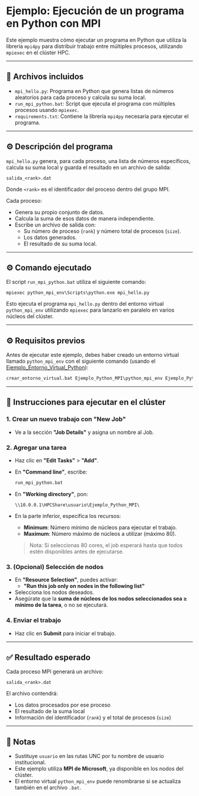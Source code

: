 # Ejemplo: Ejecución de un programa en Python con MPI

Este ejemplo muestra cómo ejecutar un programa en Python que utiliza la librería `mpi4py` para distribuir trabajo entre múltiples procesos, utilizando `mpiexec` en el clúster HPC.

---

## 📁 Archivos incluidos

- `mpi_hello.py`: Programa en Python que genera listas de números aleatorios para cada proceso y calcula su suma local.
- `run_mpi_python.bat`: Script que ejecuta el programa con múltiples procesos usando `mpiexec`.
- `requirements.txt`: Contiene la librería `mpi4py` necesaria para ejecutar el programa.

---

## ⚙️ Descripción del programa

`mpi_hello.py` genera, para cada proceso, una lista de números específicos, calcula su suma local y guarda el resultado en un archivo de salida:

```
salida_<rank>.dat
```

Donde `<rank>` es el identificador del proceso dentro del grupo MPI.

Cada proceso:
- Genera su propio conjunto de datos.
- Calcula la suma de esos datos de manera independiente.
- Escribe un archivo de salida con:
  - Su número de proceso (`rank`) y número total de procesos (`size`).
  - Los datos generados.
  - El resultado de su suma local.

---

## ⚙️ Comando ejecutado

El script `run_mpi_python.bat` utiliza el siguiente comando:

```
mpiexec python_mpi_env\Scripts\python.exe mpi_hello.py
```

Esto ejecuta el programa `mpi_hello.py` dentro del entorno virtual `python_mpi_env` utilizando `mpiexec` para lanzarlo en paralelo en varios núcleos del clúster.

---

## ⚙️ Requisitos previos

Antes de ejecutar este ejemplo, debes haber creado un entorno virtual llamado `python_mpi_env` con el siguiente comando (usando el [Ejemplo_Entorno_Virtual_Python](../Ejemplo_Entorno_Virtual_Python/README.md)):

```bat
crear_entorno_virtual.bat Ejemplo_Python_MPI\python_mpi_env Ejemplo_Python_MPI\requirements.txt
```

---

## 🚀 Instrucciones para ejecutar en el clúster

### 1. Crear un nuevo trabajo con **"New Job"**

- Ve a la sección **"Job Details"** y asigna un nombre al Job.

### 2. Agregar una tarea

- Haz clic en **"Edit Tasks"** > **"Add"**.
- En **"Command line"**, escribe:

  ```bat
  run_mpi_python.bat
  ```

- En **"Working directory"**, pon:

  ```
  \\10.0.0.1\HPCShare\usuario\Ejemplo_Python_MPI\
  ```

- En la parte inferior, especifica los recursos:
  - **Minimum**: Número mínimo de núcleos para ejecutar el trabajo.
  - **Maximum**: Número máximo de núcleos a utilizar (máximo 80).

  > Nota: Si seleccionas 80 cores, el job esperará hasta que todos estén disponibles antes de ejecutarse.

### 3. (Opcional) Selección de nodos

- En **"Resource Selection"**, puedes activar:
  - **"Run this job only on nodes in the following list"**
- Selecciona los nodos deseados.
- Asegúrate que la **suma de núcleos de los nodos seleccionados sea ≥ mínimo de la tarea**, o no se ejecutará.

### 4. Enviar el trabajo

- Haz clic en **Submit** para iniciar el trabajo.

---

## ✅ Resultado esperado

Cada proceso MPI generará un archivo:

```
salida_<rank>.dat
```

El archivo contendrá:

- Los datos procesados por ese proceso
- El resultado de la suma local
- Información del identificador (`rank`) y el total de procesos (`size`)

---

## 📌 Notas

- Sustituye `usuario` en las rutas UNC por tu nombre de usuario institucional.
- Este ejemplo utiliza **MPI de Microsoft**, ya disponible en los nodos del clúster.
- El entorno virtual `python_mpi_env` puede renombrarse si se actualiza también en el archivo `.bat`.